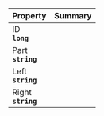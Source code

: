 
| Property | Summary |
|----------|---------|
| ID <div><strong>``long``</strong></div> |  |
| Part <div><strong>``string``</strong></div> |  |
| Left <div><strong>``string``</strong></div> |  |
| Right <div><strong>``string``</strong></div> |  |
